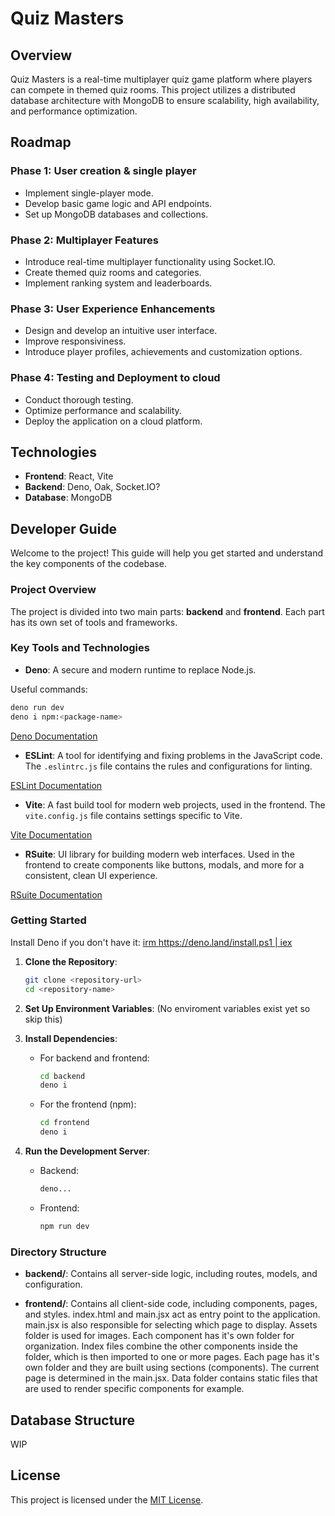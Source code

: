
# Quiz Masters

## Overview
Quiz Masters is a real-time multiplayer quiz game platform where players can compete in themed quiz rooms. This project utilizes a distributed database architecture with MongoDB to ensure scalability, high availability, and performance optimization.

## Roadmap
### Phase 1: User creation & single player
- Implement single-player mode.
- Develop basic game logic and API endpoints.
- Set up MongoDB databases and collections.

### Phase 2: Multiplayer Features
- Introduce real-time multiplayer functionality using Socket.IO.
- Create themed quiz rooms and categories.
- Implement ranking system and leaderboards.

### Phase 3: User Experience Enhancements
- Design and develop an intuitive user interface.
- Improve responsiviness.
- Introduce player profiles, achievements and customization options.

### Phase 4: Testing and Deployment to cloud
- Conduct thorough testing.
- Optimize performance and scalability.
- Deploy the application on a cloud platform.

## Technologies
- **Frontend**: React, Vite
- **Backend**: Deno, Oak, Socket.IO?
- **Database**: MongoDB

## Developer Guide

Welcome to the project! This guide will help you get started and understand the key components of the codebase.

### Project Overview

The project is divided into two main parts: **backend** and **frontend**. Each part has its own set of tools and frameworks.

### Key Tools and Technologies

- **Deno**: A secure and modern runtime to replace Node.js.

Useful commands:
   ```bash
   deno run dev
   deno i npm:<package-name>
   ```

[Deno Documentation](https://deno.land/manual)

- **ESLint**: A tool for identifying and fixing problems in the JavaScript code. The `.eslintrc.js` file contains the rules and configurations for linting.

[ESLint Documentation](https://eslint.org/docs/user-guide/getting-started)

- **Vite**: A fast build tool for modern web projects, used in the frontend. The `vite.config.js` file contains settings specific to Vite.

[Vite Documentation](https://vitejs.dev/guide/)

- **RSuite**: UI library for building modern web interfaces. Used in the frontend to create components like buttons, modals, and more for a consistent, clean UI experience.

[RSuite Documentation](https://rsuitejs.com/)

### Getting Started

Install Deno if you don't have it:
[irm https://deno.land/install.ps1 | iex](https://docs.deno.com/runtime/getting_started/installation/)

1. **Clone the Repository**:
   ```bash
   git clone <repository-url>
   cd <repository-name>
   ```

2. **Set Up Environment Variables**:
   (No enviroment variables exist yet so skip this)

3. **Install Dependencies**:
   - For backend and frontend:
     ```bash
     cd backend
     deno i
     ```
   - For the frontend (npm):
     ```bash
     cd frontend
     deno i
     ```

4. **Run the Development Server**:
   - Backend:
     ```bash
     deno...
     ```
   - Frontend:
     ```bash
     npm run dev
     ```

### Directory Structure

- **backend/**: Contains all server-side logic, including routes, models, and configuration.

- **frontend/**: Contains all client-side code, including components, pages, and styles.
index.html and main.jsx act as entry point to the application. main.jsx is also responsible for selecting which page to display.
Assets folder is used for images.
Each component has it's own folder for organization. Index files combine the other components inside the folder, which is then imported to one or more pages.
Each page has it's own folder and they are built using sections (components). The current page is determined in the main.jsx.
Data folder contains static files that are used to render specific components for example.

## Database Structure
WIP

## License
This project is licensed under the [MIT License](LICENSE).
